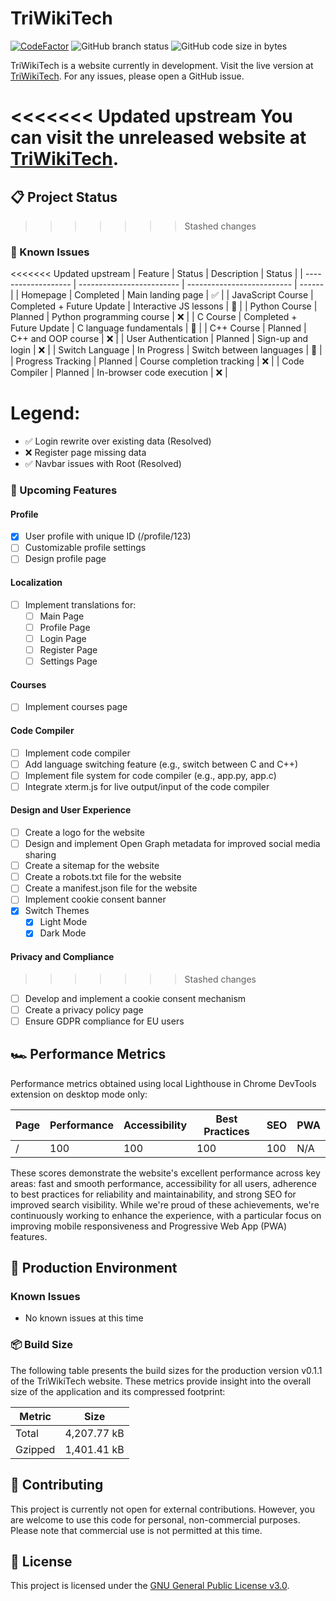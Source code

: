 # TriWikiTech

[![CodeFactor](https://www.codefactor.io/repository/github/stawa/triwikitech/badge)](https://www.codefactor.io/repository/github/stawa/triwikitech)
![GitHub branch status](https://img.shields.io/github/checks-status/stawa/TriWikiTech/dev?logo=github)
![GitHub code size in bytes](https://img.shields.io/github/languages/code-size/stawa/TriWikiTech?logo=github)

TriWikiTech is a website currently in development. Visit the live version at [TriWikiTech](https://triwikitech.my.id). For any issues, please open a GitHub issue.

<<<<<<< Updated upstream
You can visit the unreleased website at [TriWikiTech](https://beta.triwikitech.com).
=======
## 📋 Project Status
>>>>>>> Stashed changes

### 🐛 Known Issues

<<<<<<< Updated upstream
| Feature             | Status                    | Description                | Status |
| ------------------- | ------------------------- | -------------------------- | ------ |
| Homepage            | Completed                 | Main landing page          | ✅     |
| JavaScript Course   | Completed + Future Update | Interactive JS lessons     | 🔄     |
| Python Course       | Planned                   | Python programming course  | ❌     |
| C Course            | Completed + Future Update | C language fundamentals    | 🔄     |
| C++ Course          | Planned                   | C++ and OOP course         | ❌     |
| User Authentication | Planned                   | Sign-up and login          | ❌     |
| Switch Language     | In Progress               | Switch between languages   | 🚧     |
| Progress Tracking   | Planned                   | Course completion tracking | ❌     |
| Code Compiler       | Planned                   | In-browser code execution  | ❌     |

Legend:
=======
- ✅ Login rewrite over existing data (Resolved)
- ❌ Register page missing data
- ✅ Navbar issues with Root (Resolved)

### 🚀 Upcoming Features

#### Profile

- [x] User profile with unique ID (/profile/123)
- [ ] Customizable profile settings
- [ ] Design profile page

#### Localization

- [ ] Implement translations for:
  - [ ] Main Page
  - [ ] Profile Page
  - [ ] Login Page
  - [ ] Register Page
  - [ ] Settings Page

#### Courses

- [ ] Implement courses page

#### Code Compiler

- [ ] Implement code compiler
- [ ] Add language switching feature (e.g., switch between C and C++)
- [ ] Implement file system for code compiler (e.g., app.py, app.c)
- [ ] Integrate xterm.js for live output/input of the code compiler

#### Design and User Experience

- [ ] Create a logo for the website
- [ ] Design and implement Open Graph metadata for improved social media sharing
- [ ] Create a sitemap for the website
- [ ] Create a robots.txt file for the website
- [ ] Create a manifest.json file for the website
- [ ] Implement cookie consent banner
- [x] Switch Themes
  - [x] Light Mode
  - [x] Dark Mode

#### Privacy and Compliance
>>>>>>> Stashed changes

- [ ] Develop and implement a cookie consent mechanism
- [ ] Create a privacy policy page
- [ ] Ensure GDPR compliance for EU users

## 🏎️ Performance Metrics

Performance metrics obtained using local Lighthouse in Chrome DevTools extension on desktop mode only:

| Page | Performance | Accessibility | Best Practices | SEO | PWA |
| ---- | ----------- | ------------- | -------------- | --- | --- |
| /    | 100         | 100           | 100            | 100 | N/A |

These scores demonstrate the website's excellent performance across key areas: fast and smooth performance, accessibility for all users, adherence to best practices for reliability and maintainability, and strong SEO for improved search visibility. While we're proud of these achievements, we're continuously working to enhance the experience, with a particular focus on improving mobile responsiveness and Progressive Web App (PWA) features.

## 🚨 Production Environment

### Known Issues

- No known issues at this time

### 📦 Build Size

The following table presents the build sizes for the production version v0.1.1 of the TriWikiTech website. These metrics provide insight into the overall size of the application and its compressed footprint:

| Metric  | Size        |
| ------- | ----------- |
| Total   | 4,207.77 kB |
| Gzipped | 1,401.41 kB |

## 🤝 Contributing

This project is currently not open for external contributions. However, you are welcome to use this code for personal, non-commercial purposes. Please note that commercial use is not permitted at this time.

## 📄 License

This project is licensed under the [GNU General Public License v3.0](LICENSE.md).

